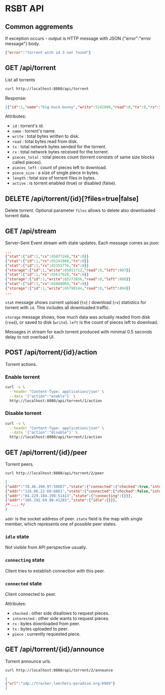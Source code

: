 # RSBT API

## Common aggrements

If exception occurs - output is HTTP message with JSON {"error":"error message"} body.

```json
{"error":"torrent with id 3 not found"}
```

## GET /api/torrent

List all torrents

```bash
curl http://localhost:8080/api/torrent
```

Response:

```json
[{"id":1,"name":"big-buck-bunny","write":5242880,"read":0,"tx":0,"rx":5652480,"pieces_total":1055,"pieces_left":1035,"piece_size":262144,"length":276445467,"active":true},{"id":2,"name":"ferris.gif","write":0,"read":0,"tx":0,"rx":0,"pieces_total":2,"pieces_left":2,"piece_size":262144,"length":349133,"active":true}]
```

Attributes:

- `id` : torrent's id.
- `name` : torrent's name.
- `write` : total bytes written to disk.
- `read` : total bytes read from disk.
- `tx` : total network bytes sended for the torrent.
- `rx` : total network bytes received for the torrent.
- `pieces_total` : total pieces count (torrent consists of same size blocks called pieces).
- `pieces_left` : count of pieces left to download.
- `piece_size` : a size of single piece in bytes.
- `length` : total size of torrent files in bytes.
- `active` : is torrent enabled (true) or disabled (false).

## DELETE /api/torrent/{id}[?files=true|false]

Delete torrent. Optional parameter `files` allows to delete also downloaded torrent data.

## GET /api/stream

Server-Sent Event stream with state updates. Each message comes as json:

```json
...
{"stat":{"id":1,"rx":65077248,"tx":0}}
{"stat":{"id":1,"rx":65241088,"tx":0}}
{"stat":{"id":1,"rx":65355776,"tx":0}}
{"storage":{"id":1,"write":65011712,"read":0,"left":807}}
{"stat":{"id":1,"rx":65617920,"tx":0}}
{"storage":{"id":1,"write":65273856,"read":0,"left":806}}
{"stat":{"id":1,"rx":65880064,"tx":0}}
{"storage":{"id":1,"write":65798144,"read":0,"left":804}}
...
```

`stat` message shows current upload (`tx`) / download (`rx`) statistics for torrent with `id`. This includes all downloaded traffic.

`storage` message shows, how much data was actually readed from disk (`read`), or saved to disk (`write`). `left` is the count of pieces left to download.

Messages in stream for each torrent produced with minimal 0.5 seconds delay to not overload UI.

## POST /api/torrent/{id}/action

Torrent actions.

### Enable torrent

```bash
curl -v \
  --header "Content-Type: application/json" \
  --data '{"action":"enable"}' \
  http://localhost:8080/api/torrent/1/action
```

### Disable torrent

```bash
curl -v \
  --header "Content-Type: application/json" \
  --data '{"action":"disable"}' \
  http://localhost:8080/api/torrent/1/action
```

## GET /api/torrent/{id}/peer

Torrent peers.

```bash
curl http://localhost:8080/api/torrent/2/peer
```

```json
[
{"addr":"78.46.190.97:50007","state":{"connected":{"chocked":true,"interested":false,"rx":0,"tx":0}}},
{"addr":"116.86.22.69:6881","state":{"connected":{"chocked":false,"interested":false,"rx":0,"tx":0}}},
{"addr":"84.229.184.198:51413","state":{"connecting":{}}},
{"addr":"185.192.69.98:41283","state":{"idle":{}}},
/* ... */
]
```

`addr` is the socket address of peer. `state` field is the map with single member, which represents one of possible peer states.

### `idle` state

Not visible from API perspective usually.

### `connecting` state

Client tries to establish connection with this peer.

### `connected` state

Client connected to peer.

Attributes:

- `chocked` : other side disallows to request pieces.
- `interested` : other side wants to request pieces.
- `rx` : bytes downloaded from peer.
- `tx` : bytes uploaded to peer.
- `piece` : currently requested piece.

## GET /api/torrent/{id}/announce

Torrent announce urls.

```bash
curl http://localhost:8080/api/torrent/2/announce
```

```json
[
{"url":"udp://tracker.leechers-paradise.org:6969"}
]
```
